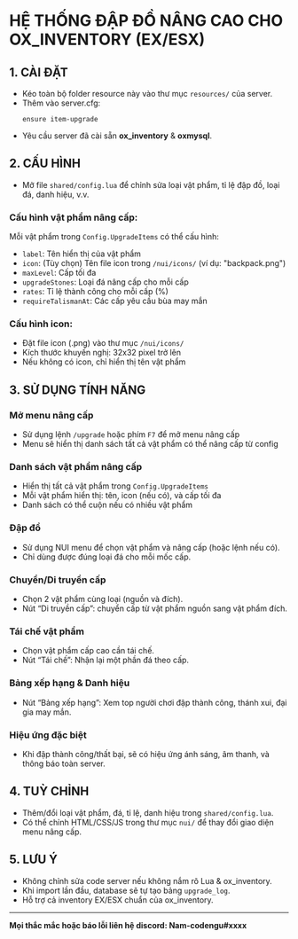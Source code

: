 # HỆ THỐNG ĐẬP ĐỒ NÂNG CAO CHO OX_INVENTORY (EX/ESX)

## 1. CÀI ĐẶT

- Kéo toàn bộ folder resource này vào thư mục `resources/` của server.
- Thêm vào server.cfg:
  ```
  ensure item-upgrade
  ```
- Yêu cầu server đã cài sẵn **ox_inventory** & **oxmysql**.

## 2. CẤU HÌNH

- Mở file `shared/config.lua` để chỉnh sửa loại vật phẩm, tỉ lệ đập đồ, loại đá, danh hiệu, v.v.

### Cấu hình vật phẩm nâng cấp:
Mỗi vật phẩm trong `Config.UpgradeItems` có thể cấu hình:
- `label`: Tên hiển thị của vật phẩm
- `icon`: (Tùy chọn) Tên file icon trong `/nui/icons/` (ví dụ: "backpack.png")  
- `maxLevel`: Cấp tối đa
- `upgradeStones`: Loại đá nâng cấp cho mỗi cấp
- `rates`: Tỉ lệ thành công cho mỗi cấp (%)
- `requireTalismanAt`: Các cấp yêu cầu bùa may mắn

### Cấu hình icon:
- Đặt file icon (.png) vào thư mục `/nui/icons/`
- Kích thước khuyến nghị: 32x32 pixel trở lên
- Nếu không có icon, chỉ hiển thị tên vật phẩm

## 3. SỬ DỤNG TÍNH NĂNG

### Mở menu nâng cấp
- Sử dụng lệnh `/upgrade` hoặc phím `F7` để mở menu nâng cấp
- Menu sẽ hiển thị danh sách tất cả vật phẩm có thể nâng cấp từ config

### Danh sách vật phẩm nâng cấp
- Hiển thị tất cả vật phẩm trong `Config.UpgradeItems`
- Mỗi vật phẩm hiển thị: tên, icon (nếu có), và cấp tối đa
- Danh sách có thể cuộn nếu có nhiều vật phẩm

### Đập đồ
- Sử dụng NUI menu để chọn vật phẩm và nâng cấp (hoặc lệnh nếu có).
- Chỉ dùng được đúng loại đá cho mỗi mốc cấp.

### Chuyển/Di truyền cấp
- Chọn 2 vật phẩm cùng loại (nguồn và đích).
- Nút “Di truyền cấp”: chuyển cấp từ vật phẩm nguồn sang vật phẩm đích.

### Tái chế vật phẩm
- Chọn vật phẩm cấp cao cần tái chế.
- Nút “Tái chế”: Nhận lại một phần đá theo cấp.

### Bảng xếp hạng & Danh hiệu
- Nút “Bảng xếp hạng”: Xem top người chơi đập thành công, thánh xui, đại gia may mắn.

### Hiệu ứng đặc biệt
- Khi đập thành công/thất bại, sẽ có hiệu ứng ánh sáng, âm thanh, và thông báo toàn server.

## 4. TUỲ CHỈNH

- Thêm/đổi loại vật phẩm, đá, tỉ lệ, danh hiệu trong `shared/config.lua`.
- Có thể chỉnh HTML/CSS/JS trong thư mục `nui/` để thay đổi giao diện menu nâng cấp.

## 5. LƯU Ý

- Không chỉnh sửa code server nếu không nắm rõ Lua & ox_inventory.
- Khi import lần đầu, database sẽ tự tạo bảng `upgrade_log`.
- Hỗ trợ cả inventory EX/ESX chuẩn của ox_inventory.

---

**Mọi thắc mắc hoặc báo lỗi liên hệ discord: Nam-codengu#xxxx**
